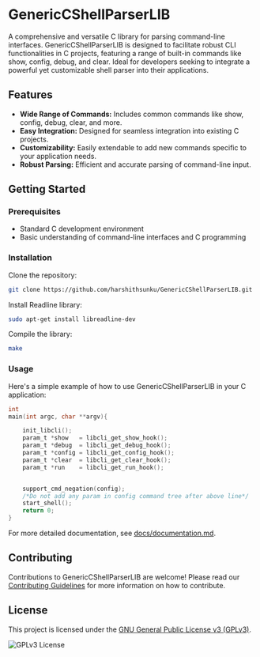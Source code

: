 # GenericCShellParserLIB

A comprehensive and versatile C library for parsing command-line interfaces. GenericCShellParserLIB is designed to facilitate robust CLI functionalities in C projects, featuring a range of built-in commands like show, config, debug, and clear. Ideal for developers seeking to integrate a powerful yet customizable shell parser into their applications.

## Features

- **Wide Range of Commands:** Includes common commands like show, config, debug, clear, and more.
- **Easy Integration:** Designed for seamless integration into existing C projects.
- **Customizability:** Easily extendable to add new commands specific to your application needs.
- **Robust Parsing:** Efficient and accurate parsing of command-line input.

## Getting Started

### Prerequisites

- Standard C development environment
- Basic understanding of command-line interfaces and C programming

### Installation

Clone the repository:

```bash
git clone https://github.com/harshithsunku/GenericCShellParserLIB.git
```
Install Readline library:
```bash
sudo apt-get install libreadline-dev
```

Compile the library:

```bash
make
```
### Usage

Here's a simple example of how to use GenericCShellParserLIB in your C application:

```c
int
main(int argc, char **argv){

    init_libcli();
    param_t *show   = libcli_get_show_hook();
    param_t *debug  = libcli_get_debug_hook();
    param_t *config = libcli_get_config_hook();
    param_t *clear  = libcli_get_clear_hook();
    param_t *run    = libcli_get_run_hook();


    support_cmd_negation(config);
    /*Do not add any param in config command tree after above line*/
    start_shell();
    return 0;
}

```
For more detailed documentation, see [docs/documentation.md](docs/documentation.md).

## Contributing

Contributions to GenericCShellParserLIB are welcome! Please read our [Contributing Guidelines](CONTRIBUTING.md) for more information on how to contribute.

## License

This project is licensed under the [GNU General Public License v3 (GPLv3)](LICENSE).


![GPLv3 License](https://img.shields.io/badge/License-GPLv3-blue.svg)




